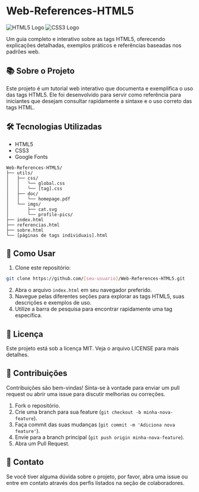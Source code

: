 # Web-References-HTML5

<img alt="HTML5 Logo" src="https://img.shields.io/badge/HTML5-E34F26?style=for-the-badge&amp;logo=html5&amp;logoColor=white">
<img alt="CSS3 Logo" src="https://img.shields.io/badge/CSS3-1572B6?style=for-the-badge&amp;logo=css3&amp;logoColor=white">

Um guia completo e interativo sobre as tags HTML5, oferecendo explicações detalhadas, exemplos práticos e referências baseadas nos padrões web.

## 📚 Sobre o Projeto

Este projeto é um tutorial web interativo que documenta e exemplifica o uso das tags HTML5. Ele foi desenvolvido para servir como referência  para iniciantes que desejam consultar rapidamente a sintaxe e o uso correto das tags HTML.

## 🛠️ Tecnologias Utilizadas
- HTML5
- CSS3
- Google Fonts

```plaintext
Web-References-HTML5/
├── utils/
│   ├── css/
│   │   └── global.css
│   │   └── [tag].css
│   ├── doc/
│   │   └── homepage.pdf
│   └── imgs/
│       ├── cat.svg
│       └── profile-pics/
├── index.html
├── referencias.html
├── sobre.html
└── [páginas de tags individuais].html
```

## 🚀 Como Usar
1. Clone este repositório:

```bash
git clone https://github.com/[seu-usuario]/Web-References-HTML5.git
```
2. Abra o arquivo `index.html` em seu navegador preferido.
3. Navegue pelas diferentes seções para explorar as tags HTML5, suas descrições e exemplos de uso.
4. Utilize a barra de pesquisa para encontrar rapidamente uma tag específica.

## 📄 Licença
Este projeto está sob a licença MIT. Veja o arquivo LICENSE para mais detalhes.

## 🤝 Contribuições
Contribuições são bem-vindas! Sinta-se à vontade para enviar um pull request ou abrir uma issue para discutir melhorias ou correções.

1. Fork o repositório.
2. Crie uma branch para sua feature (`git checkout -b minha-nova-feature`).
3. Faça commit das suas mudanças (`git commit -m 'Adiciona nova feature'`).
4. Envie para a branch principal (`git push origin minha-nova-feature`).
5. Abra um Pull Request.

## 📧 Contato
Se você tiver alguma dúvida sobre o projeto, por favor, abra uma issue ou entre em contato através dos perfis listados na seção de colaboradores.
